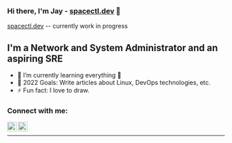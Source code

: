 ### Hi there, I'm Jay - [spacectl.dev][website] 👋

[spacectl.dev][website] -- currently work in progress

## I'm a Network and System Administrator and an aspiring SRE
- 🌱 I’m currently learning everything 🤣
- 🥅 2022 Goals: Write articles about Linux, DevOps technologies, etc.
- ⚡ Fun fact: I love to draw.

### Connect with me:

[<img align="left" alt="spacectl.com" width="22px" src="https://gist.githubusercontent.com/reaper8055/4dc2aa003123bc5b35174290aeeb9537/raw/74fb246acc82edfe31c1a4ef81165e9f640ae212/globe.svg" />][website] 
[<img align="left" alt="reaper8055 | LinkedIn" width="22px" src="https://camo.githubusercontent.com/45e6bebceba49c2cf76b1b3770b1adbe24e6c454/68747470733a2f2f6564656e742e6769746875622e696f2f537570657254696e7949636f6e732f696d616765732f7376672f6c696e6b6564696e2e737667" />][linkedin]

<br/>

---
[website]: https://spacectl.dev
[linkedin]: https://www.linkedin.com/in/reaper8055/
